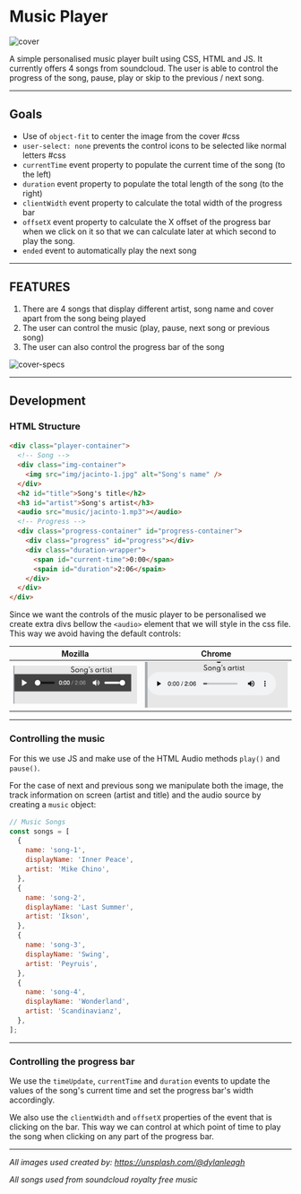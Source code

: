 # Music Player

![cover](cover.png)



A simple personalised music player built using CSS, HTML and JS. It currently offers 4 songs from soundcloud. The user is able to control the progress of the song, pause, play or skip to the previous / next song. 



---

## Goals

- Use of `object-fit` to center the image from the cover #css
- `user-select: none` prevents the control icons to be selected like normal letters  #css
- `currentTime` event property to populate the current time of the song (to the left)
- `duration` event property to populate the total length of the song (to the right)
- `clientWidth` event property to calculate the total width of the progress bar
- `offsetX` event property to calculate the X offset of the progress bar when we click on it so that we can calculate later at which second to play the song.
- `ended` event to automatically play the next song

---

## FEATURES

1. There are 4 songs that display different artist, song name and cover apart from the song being played
2. The user can control the music (play, pause, next song or previous song)
3. The user can also control the progress bar of the song

![cover-specs](cover-specs.gif)

---

## Development

### HTML Structure

```html
<div class="player-container">
  <!-- Song -->
  <div class="img-container">
    <img src="img/jacinto-1.jpg" alt="Song's name" />
  </div>
  <h2 id="title">Song's title</h2>
  <h3 id="artist">Song's artist</h3>
  <audio src="music/jacinto-1.mp3"></audio>
  <!-- Progress -->
  <div class="progress-container" id="progress-container">
    <div class="progress" id="progress"></div>
    <div class="duration-wrapper">
      <span id="current-time">0:00</span>
      <spain id="duration">2:06</spain>
    </div>
  </div>
</div>
```

Since we want the controls of the music player to be personalised we create extra divs bellow the `<audio>` element that we will style in the css file. This way we avoid having the default controls:

| Mozilla                                                 | Chrome                                                  |
| ------------------------------------------------------- | ------------------------------------------------------- |
| ![image-20201201170827013](image-20201201170827013.png) | ![image-20201201170812599](image-20201201170812599.png) |

---

### Controlling the music

For this we use JS and make use of the HTML Audio methods `play()` and  `pause()`. 

For the case of next and previous song we manipulate both the image, the track information on screen (artist and title) and the audio source by creating a `music` object:

```js
// Music Songs
const songs = [
  {
    name: 'song-1',
    displayName: 'Inner Peace',
    artist: 'Mike Chino',
  },
  {
    name: 'song-2',
    displayName: 'Last Summer',
    artist: 'Ikson',
  },
  {
    name: 'song-3',
    displayName: 'Swing',
    artist: 'Peyruis',
  },
  {
    name: 'song-4',
    displayName: 'Wonderland',
    artist: 'Scandinavianz',
  },
];
```

---

### Controlling the progress bar

We use the `timeUpdate`, `currentTime` and `duration` events to update the values of the song's current time and set the progress bar's width accordingly.

We also use the `clientWidth` and `offsetX` properties of the event that is clicking on the bar. This way we can control at which point of time to play the song when clicking on any part of the progress bar.



---

*All images used created by: https://unsplash.com/@dylanleagh* 

*All songs used from soundcloud royalty free music* 